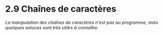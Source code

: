 # 2.9 Chaînes de caractères

*La manipulation des chaînes de caractères n'est pas au programme, mais quelques astuces sont très utiles à connaître.*
